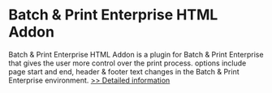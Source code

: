 # Batch & Print Enterprise HTML Addon
Batch & Print Enterprise HTML Addon is a plugin for Batch & Print Enterprise that gives the user more control over the print process. options include page start and end, header & footer text changes in the Batch & Print Enterprise environment.
[>> Detailed information](https://secure.shareit.com/shareit/product.html?productid=300633208&affiliateid=200057808)